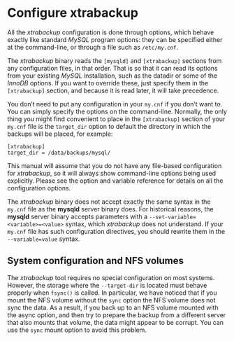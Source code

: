 # Configure xtrabackup

All the *xtrabackup* configuration is done through options, which behave
exactly like standard *MySQL* program options: they can be specified either at
the command-line, or through a file such as `/etc/my.cnf`.

The *xtrabackup* binary reads the `[mysqld]` and `[xtrabackup]` sections
from any configuration files, in that order. That is so that it can read its
options from your existing *MySQL* installation, such as the datadir or
some of the *InnoDB* options. If you want to override these, just specify them
in the `[xtrabackup]` section, and because it is read later, it will take
precedence.

You don’t need to put any configuration in your `my.cnf` if you don’t
want to. You can simply specify the options on the command-line. Normally, the
only thing you might find convenient to place in the `[xtrabackup]` section
of your `my.cnf` file is the `target_dir` option to default the
directory in which the backups will be placed, for example:

```
[xtrabackup]
target_dir = /data/backups/mysql/
```

This manual will assume that you do not have any file-based configuration for
*xtrabackup*, so it will always show command-line options being used
explicitly. Please see the option and variable reference for details on all the configuration options.

The *xtrabackup* binary does not accept exactly the same syntax in the
`my.cnf` file as the **mysqld** server binary does. For historical
reasons, the **mysqld** server binary accepts parameters with a
`--set-variable=<variable>=<value>` syntax, which *xtrabackup* does not
understand. If your `my.cnf` file has such configuration directives, you
should rewrite them in the `--variable=value` syntax.

## System configuration and NFS volumes

The *xtrabackup* tool requires no special configuration on most systems.
However, the storage where the `--target-dir` is located
must behave properly when `fsync()` is called. In particular, we have noticed
that if you mount the NFS volume without the `sync` option the NFS 
volume does not sync the data. As a result, if you back up to an NFS 
volume mounted with the async
option, and then try to prepare the backup from a different server that also
mounts that volume, the data might appear to be corrupt. You can use the
`sync` mount option to avoid this problem.
